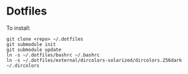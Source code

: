 Dotfiles
========

To install:

    git clone <repo> ~/.dotfiles
    git submodule init
    git submodule update
    ln -s ~/.dotfiles/bashrc ~/.bashrc
    ln -s ~/.dotfiles/external/dircolors-solarized/dircolors.256dark ~/.dircolors
